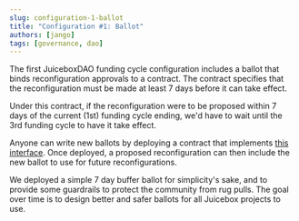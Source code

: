 ```yaml
---
slug: configuration-1-ballot
title: "Configuration #1: Ballot"
authors: [jango]
tags: [governance, dao]
---
```


The first JuiceboxDAO funding cycle configuration includes a ballot that binds reconfiguration approvals to a contract. The contract specifies that the reconfiguration must be made at least 7 days before it can take effect.

Under this contract, if the reconfiguration were to be proposed within 7 days of the current (1st) funding cycle ending, we'd have to wait until the 3rd funding cycle to have it take effect.

Anyone can write new ballots by deploying a contract that implements [this interface](https://github.com/jbx-protocol/juicehouse/blob/1c7edfd9a30299a1c9f366f31b0711fc3c11af57/packages/hardhat/contracts/interfaces/IFundingCycleBallot.sol). Once deployed, a proposed reconfiguration can then include the new ballot to use for future reconfigurations.

We deployed a simple 7 day buffer ballot for simplicity's sake, and to provide some guardrails to protect the community from rug pulls. The goal over time is to design better and safer ballots for all Juicebox projects to use.
